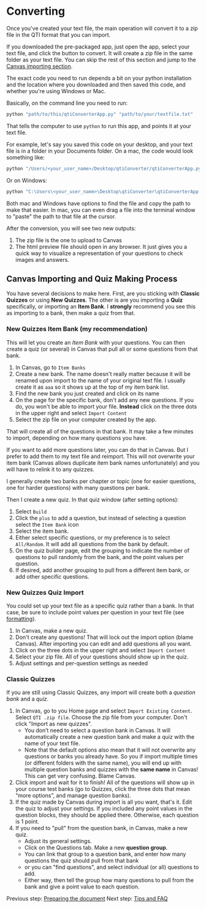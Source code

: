 # Converting

Once you've created your text file, the main operation will convert it to a zip file in the QTI format that you can import.

If you downloaded the pre-packaged app, just open the app, select your text file, and click the button to convert. It will create a zip file in the same folder as your text file. You can skip the rest of this section and jump to the [Canvas importing section](#canvas-importing-and-quiz-making-process).

The exact code you need to run depends a bit on your python installation and the location where you downloaded and then saved this code, and whether you're using Windows or Mac.

Basically, on the command line you need to run:

```bash
python "path/to/this/qtiConverterApp.py" "path/to/your/textfile.txt"
```

That tells the computer to use `python` to run this app, and points it at your text file. 

For example, let's say you saved this code on your desktop, and your text file is in a folder in your Documents folder. On a mac, the code would look something like:

```bash
python "/Users/<your_user_name>/Desktop/qtiConverter/qtiConverterApp.py" "/Users/<your_user_name>/Documents/Courses/My Course/Exams/exam1.txt"
```

Or on Windows:

```bash
python "C:\Users\<your_user_name>\Desktop\qtiConverter\qtiConverterApp.py" "C:\Users\<your_user_name>\Documents\Courses\My Course\Exams\exam1.txt"
```

Both mac and Windows have options to find the file and copy the path to make that easier. In mac, you can even drag a file into the terminal window to "paste" the path to that file at the cursor.

After the conversion, you will see two new outputs:

1. The zip file is the one to upload to Canvas
2. The html preview file should open in any browser. It just gives you a quick way to visualize a representation of your questions to check images and answers. 

## Canvas Importing and Quiz Making Process

You have several decisions to make here. First, are you sticking with **Classic Quizzes** or using **New Quizzes**. The other is are you importing a **Quiz** specifically, or importing an **Item Bank**. I **strongly** recommend you see this as importing to a bank, then make a quiz from that. 

### New Quizzes Item Bank (my recommendation)

This will let you create an *Item Bank* with your questions. You can then create a quiz (or several) in Canvas that pull all or some questions from that bank.

1. In Canvas, go to `Item Banks`
2. Create a new bank. The name doesn't really matter because it will be renamed upon import to the name of your original text file. I usually create it as `aaa` so it shows up at the top of my item bank list.
3. Find the new bank you just created and click on its name
4. On the page for the specific bank, don't add any new questions. If you do, you won't be able to import your file. **Instead** click on the three dots in the upper right and select `Import Content`
5. Select the zip file on your computer created by the app. 

That will create all of the questions in that bank. It may take a few minutes to import, depending on how many questions you have.

If you want to add more questions later, you can do that in Canvas. But I prefer to add them to my text file and reimport. This will not overwrite your item bank (Canvas allows duplicate item bank names unfortunately) and you will have to relink it to any quizzes.

I generally create two banks per chapter or topic (one for easier questions, one for harder questions) with many questions per bank. 

Then I create a new quiz. In that quiz window (after setting options):

1. Select `Build`
2. Click the `plus` to add a question, but instead of selecting a question select the `Item Bank` icon
3. Select the item bank.
4. Either select specific questions, or my preference is to select `All/Random`. It will add all questions from the bank by default.
5. On the quiz builder page, edit the grouping to indicate the number of questions to pull randomly from the bank, and the point values per question.
6. If desired, add another grouping to pull from a different item bank, or add other specific questions.

### New Quizzes Quiz Import
You could set up your text file as a specific quiz rather than a bank. In that case, be sure to include point values per question in your text file (see [formatting](./formatting.md)).

1. In Canvas, make a new quiz.
2. Don't create any questions! That will lock out the import option (blame Canvas). After importing you can edit and add questions all you want.
3. Click on the three dots in the upper right and select `Import Content`
4. Select your zip file. All of your questions should show up in the quiz. 
5. Adjust settings and per-question settings as needed


### Classic Quizzes

If you are still using Classic Quizzes, any import will create both a *question bank* and a *quiz*. 

1. In Canvas, go to you Home page and select `Import Existing Content`. Select `QTI .zip file`. Choose the zip file from your computer. Don't click "Import as new quizzes".
    + You don’t need to select a question bank in Canvas. It will automatically create a new question bank and make a quiz with the name of your text file.
    + Note that the default options also mean that it will not overwrite any questions or banks you already have. So you if import multiple times (or different folders with the same name), you will end up with multiple question banks and quizzes with the **same name** in Canvas! This can get very confusing. Blame Canvas.
2. Click import and wait for it to finish!  All of the questions will show up in your course test banks (go to Quizzes, click the three dots that mean “more options”, and manage question banks).
3. If the quiz made by Canvas during import is all you want, that's it. Edit the quiz to adjust your settings. If you included any point values in the question blocks, they should be applied there. Otherwise, each question is 1 point.
4. If you need to "pull" from the question bank, in Canvas, make a new quiz.          
    + Adjust its general settings. 
    + Click on the Questions tab. Make a new **question group**. 
    + You can link that group to a question bank, and enter how many questions the quiz should pull from that bank
    + or you can "find questions", and select individual (or all) questions to add.
    + Either way, then tell the group how many questions to pull from the bank and give a point value to each question.

Previous step: [Preparing the document](formatting.md)
Next step: [Tips and FAQ](FAQ.md)